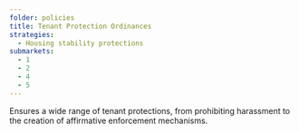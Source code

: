 ```yaml
---
folder: policies
title: Tenant Protection Ordinances
strategies:
  - Housing stability protections
submarkets:
  - 1
  - 2
  - 4
  - 5
---
```

Ensures a wide range of tenant protections, from prohibiting harassment to the creation of affirmative enforcement mechanisms.